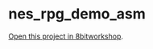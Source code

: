 nes_rpg_demo_asm
=====

[Open this project in 8bitworkshop](http://8bitworkshop.com/redir.html?platform=nes&githubURL=https%3A%2F%2Fgithub.com%2Fofalltrades%2Fnes_rpg_demo_asm&file=nes_rpg_demo_asm.asm).
